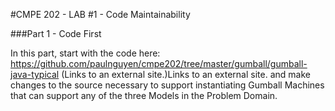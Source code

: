 #CMPE 202 - LAB #1 - Code Maintainability

###Part 1 - Code First

In this part, start with the code here:  https://github.com/paulnguyen/cmpe202/tree/master/gumball/gumball-java-typical (Links to an external site.)Links to an external site. and make changes to the source necessary to support instantiating Gumball Machines that can support any of the three Models in the Problem Domain.
